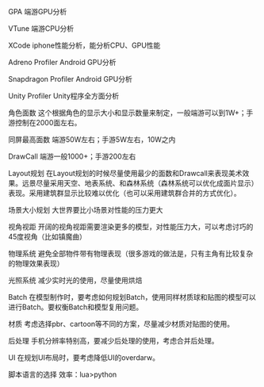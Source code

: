 GPA
端游GPU分析

VTune
端游CPU分析

XCode
iphone性能分析，能分析CPU、GPU性能

Adreno Profiler
Android GPU分析

Snapdragon Profiler
Android GPU分析

Unity Profiler
Unity程序全方面分析





角色面数
这个根据角色的显示大小和显示数量来制定，一般端游可以到1W+；手游控制在2000面左右。

同屏最高面数
端游50W左右；手游5W左右，10W之内

DrawCall
端游一般1000+；手游200左右

Layout规划
在Layout规划的时候尽量使用最少的面数和Drawcall来表现美术效果。远景尽量采用天空、地表系统、和森林系统（森林系统可以优化成面片显示）表现。采用建筑群显示比较难以优化（也可以采用建筑群合并的方式优化）。

场景大小规划
大世界要比小场景对性能的压力更大

视角视距
开阔的视角视距需要渲染更多的模型，对性能压力大，可以考虑讨巧的45度视角（比如镇魔曲）

物理系统
避免全部物件带有物理表现（很多游戏的做法是，只有主角有比较复杂的物理效果表现）

光照系统
减少实时光的使用，尽量使用烘焙

Batch
在模型制作时，要考虑如何规划Batch，使用同样材质球和贴图的模型可以进行Batch。要权衡Batch和模型复用问题。

材质
考虑选择pbr、cartoon等不同的方案，尽量减少材质对贴图的使用。

后处理
手机分辨率特别高，要减少后处理的使用，考虑合并后处理。

UI
在规划UI布局时，要考虑降低UI的overdarw。

脚本语言的选择
效率：lua>python